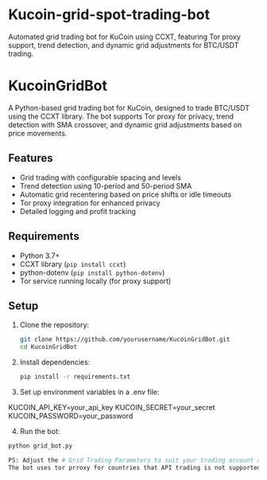 # Kucoin-grid-spot-trading-bot
Automated grid trading bot for KuCoin using CCXT, featuring Tor proxy support, trend detection, and dynamic grid adjustments for BTC/USDT trading.  
# KucoinGridBot

A Python-based grid trading bot for KuCoin, designed to trade BTC/USDT using the CCXT library. The bot supports Tor proxy for privacy, trend detection with SMA crossover, and dynamic grid adjustments based on price movements.

## Features
- Grid trading with configurable spacing and levels
- Trend detection using 10-period and 50-period SMA
- Automatic grid recentering based on price shifts or idle timeouts
- Tor proxy integration for enhanced privacy
- Detailed logging and profit tracking

## Requirements
- Python 3.7+
- CCXT library (`pip install ccxt`)
- python-dotenv (`pip install python-dotenv`)
- Tor service running locally (for proxy support)

## Setup
1. Clone the repository:
   ```bash
   git clone https://github.com/yourusername/KucoinGridBot.git
   cd KucoinGridBot

2. Install dependencies:
   ```bash
   pip install -r requirements.txt

3. Set up environment variables in a .env file:

KUCOIN_API_KEY=your_api_key
KUCOIN_SECRET=your_secret
KUCOIN_PASSWORD=your_password

4. Run the bot:
```bash
python grid_bot.py

PS: Adjust the # Grid Trading Parameters to suit your trading account assets.
The bot uses tor prroxy for countries that API trading is not supported by Kucoin. 


